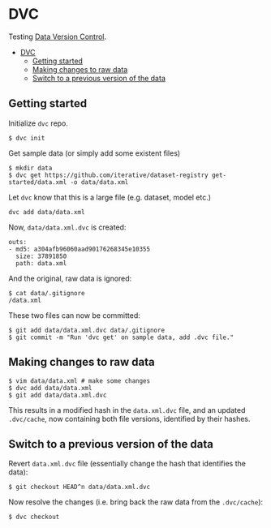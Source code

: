 # DVC

Testing [Data Version Control](https://dvc.org/doc/start/data-versioning).

- [DVC](#dvc)
  - [Getting started](#getting-started)
  - [Making changes to raw data](#making-changes-to-raw-data)
  - [Switch to a previous version of the data](#switch-to-a-previous-version-of-the-data)


## Getting started

Initialize `dvc` repo.
```
$ dvc init
```

Get sample data (or simply add some existent files)
```
$ mkdir data
$ dvc get https://github.com/iterative/dataset-registry get-started/data.xml -o data/data.xml
```

Let `dvc` know that this is a large file (e.g. dataset, model etc.)
```
dvc add data/data.xml
```

Now, `data/data.xml.dvc` is created:
```
outs:
- md5: a304afb96060aad90176268345e10355
  size: 37891850
  path: data.xml
```

And the original, raw data is ignored:
```
$ cat data/.gitignore
/data.xml
```

These two files can now be committed:
```
$ git add data/data.xml.dvc data/.gitignore
$ git commit -m "Run 'dvc get' on sample data, add .dvc file."
```


## Making changes to raw data

```
$ vim data/data.xml # make some changes
$ dvc add data/data.xml
$ git add data/data.xml.dvc
```

This results in a modified hash in the `data.xml.dvc` file, and an updated `.dvc/cache`, now containing both file versions,
identified by their hashes.


## Switch to a previous version of the data

Revert `data.xml.dvc` file (essentially change the hash that identifies the data):
```
$ git checkout HEAD^n data/data.xml.dvc
```

Now resolve the changes (i.e. bring back the raw data from the `.dvc/cache`):
```
$ dvc checkout
```